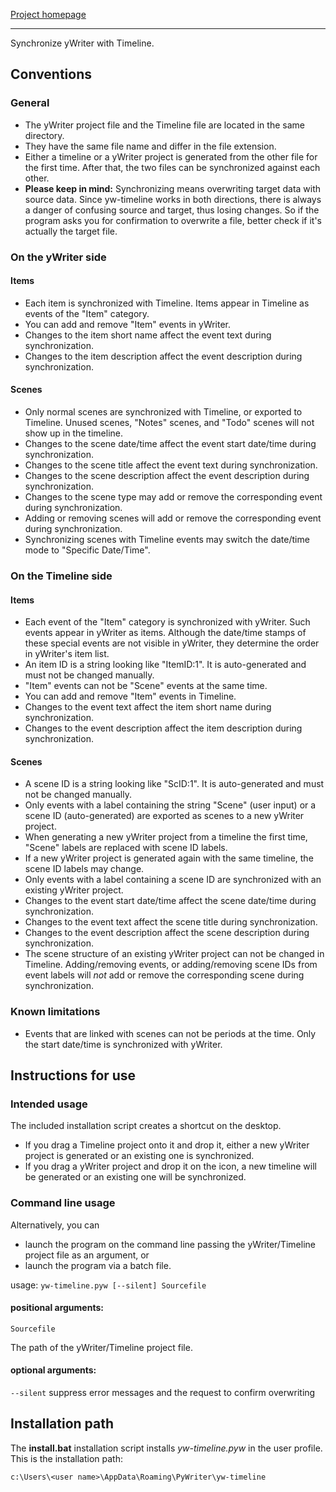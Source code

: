 [Project homepage](https://peter88213.github.io/yw-timeline)

------------------------------------------------------------------

Synchronize yWriter with Timeline.

## Conventions

### General
- The yWriter project file and the Timeline file are located in the same directory.
- They have the same file name and differ in the file extension.
- Either a timeline or a yWriter project is generated from the other file for the first time. After that, the two files can be synchronized against each other.
- **Please keep in mind:** Synchronizing means overwriting target data with source data. Since yw-timeline works in both directions, there is always a danger of confusing source and target, thus losing changes. So if the program asks you for confirmation to overwrite a file, better check if it's actually the target file.


### On the yWriter side

#### Items
- Each item is synchronized with Timeline. Items appear in Timeline as events of the "Item" category. 
- You can add and remove "Item" events in yWriter. 
- Changes to the item short name affect the event text during synchronization.
- Changes to the item description affect the event description during synchronization.

#### Scenes
- Only normal scenes are synchronized with Timeline, or exported to Timeline. Unused scenes, "Notes" scenes, and "Todo" scenes will not show up in the timeline.
- Changes to the scene date/time affect the event start date/time during synchronization.
- Changes to the scene title affect the event text during synchronization.
- Changes to the scene description affect the event description during synchronization.
- Changes to the scene type may add or remove the corresponding event during synchronization.
- Adding or removing scenes will add or remove the corresponding event during synchronization.
- Synchronizing scenes with Timeline events may switch the date/time mode to "Specific Date/Time".


### On the Timeline side

#### Items
- Each event of the "Item" category is synchronized with yWriter. Such events appear in yWriter as items. Although the date/time stamps of these special events are not visible in yWriter, they determine the order in yWriter's item list.
- An item ID is a string looking like "ItemID:1". It is auto-generated and must not be changed manually.
- "Item" events can not be "Scene" events at the same time.
- You can add and remove "Item" events in Timeline. 
- Changes to the event text affect the item short name during synchronization.
- Changes to the event description affect the item description during synchronization.

#### Scenes
- A scene ID is a string looking like "ScID:1". It is auto-generated and must not be changed manually.
- Only events with a label containing the string "Scene" (user input) or a scene ID (auto-generated) are exported as scenes to a new yWriter project.
- When generating a new yWriter project from a timeline the first time, "Scene" labels are replaced with scene ID labels.
- If a new yWriter project is generated again with the same timeline, the scene ID labels may change.
- Only events with a label containing a scene ID are synchronized with an existing yWriter project.
- Changes to the event start date/time affect the scene date/time during synchronization.
- Changes to the event text affect the scene title during synchronization.
- Changes to the event description affect the scene description during synchronization.
- The scene structure of an existing yWriter project can not be changed in Timeline. Adding/removing events, or adding/removing scene IDs from event labels will *not* add or remove the corresponding scene during synchronization. 

### Known limitations

- Events that are linked with scenes can not be periods at the time. Only the start date/time is synchronized with yWriter.


## Instructions for use

### Intended usage

The included installation script creates a shortcut on the desktop. 
- If you drag a Timeline project onto it and drop it, either a new yWriter project is generated or an existing one is synchronized. 
- If you drag a yWriter project and drop it on the icon, a new timeline will be generated or an existing one will be synchronized. 

### Command line usage

Alternatively, you can

- launch the program on the command line passing the yWriter/Timeline project file as an argument, or
- launch the program via a batch file.

usage: `yw-timeline.pyw [--silent] Sourcefile`

#### positional arguments:

`Sourcefile` 

The path of the yWriter/Timeline project file.

#### optional arguments:

`--silent`  suppress error messages and the request to confirm overwriting



## Installation path

The **install.bat** installation script installs *yw-timeline.pyw* in the user profile. This is the installation path: 

`c:\Users\<user name>\AppData\Roaming\PyWriter\yw-timeline`
    